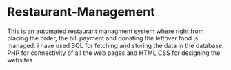 # Restaurant-Management

This is an automated restaurant managment system where right from placing the order, the bill payment and donating the leftover food  is managed. i have used SQL for fetching and storing the data in the database. PHP for connectivity of all the web pages and HTML CSS for designing the websites. 
